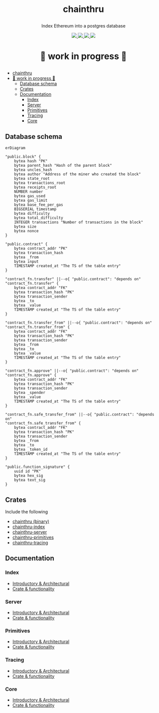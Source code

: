 # <p align="center">chainthru</p>
<p align="center"> Index Ethereum into a postgres database </p>

<p align="center">
    <a href="https://github.com/lbkolev/chainthru/blob/master/LICENSE">
        <img src="https://img.shields.io/badge/license-MIT-blue.svg">
    </a>
    <a href="https://crates.io/crates/chainthru">
        <img src="https://img.shields.io/crates/v/chainthru.svg">
    </a>
    <a href="https://github.com/lbkolev/chainthru/actions?query=workflow%3ACI+branch%3Amaster">
        <img src="https://github.com/lbkolev/chainthru/actions/workflows/ci.yml/badge.svg">
    </a>
    <a href="https://docs.rs/chainthru">
        <img src="https://img.shields.io/docsrs/chainthru/latest">
    </a>
</p>

# <p align="center"> 🚧 work in progress 🚧<p>

- [chainthru](#chainthru)
- [ 🚧 work in progress 🚧](#--work-in-progress-)
  - [Database schema](#database-schema)
  - [Crates](#crates)
  - [Documentation](#documentation)
    - [Index](#index)
    - [Server](#server)
    - [Primitives](#primitives)
    - [Tracing](#tracing)
    - [Core](#core)


## Database schema
```mermaid
erDiagram

"public.block" {
    bytea hash "PK"
    bytea parent_hash "Hash of the parent block"
    bytea uncles_hash
    bytea author "Address of the miner who created the block"
    bytea state_root
    bytea transactions_root
    bytea receipts_root
    NUMBER number
    bytea gas_used
    bytea gas_limit
    bytea base_fee_per_gas
    BIGSERIAL timestamp
    bytea difficulty
    bytea total_difficulty
    INTEGER transactions "Number of transactions in the block"
    bytea size
    bytea nonce
}

"public.contract" {
    bytea contract_addr "PK"
    bytea transaction_hash
    bytea _from
    bytea input
    TIMESTAMP created_at "The TS of the table entry"
}

"contract_fn.transfer" ||--o{ "public.contract": "depends on"
"contract_fn.transfer" {
    bytea contract_addr "FK"
    bytea transaction_hash "PK"
    bytea transaction_sender
    bytea _to
    bytea _value
    TIMESTAMP created_at "The TS of the table entry"
}

"contract_fn.transfer_from" ||--o{ "public.contract": "depends on"
"contract_fn.transfer_from" {
    bytea contract_addr "FK"
    bytea transaction_hash "PK"
    bytea transaction_sender
    bytea _from
    bytea _to
    bytea _value
    TIMESTAMP created_at "The TS of the table entry"
}

"contract_fn.approve" ||--o{ "public.contract": "depends on"
"contract_fn.approve" {
    bytea contract_addr "FK"
    bytea transaction_hash "PK"
    bytea transaction_sender
    bytea _spender
    bytea _value
    TIMESTAMP created_at "The TS of the table entry"
}

"contract_fn.safe_transfer_from" ||--o{ "public.contract": "depends on"
"contract_fn.safe_transfer_from" {
    bytea contract_addr "FK"
    bytea transaction_hash "PK"
    bytea transaction_sender
    bytea _from
    bytea _to
    bytea _token_id
    TIMESTAMP created_at "The TS of the table entry"
}

"public.function_signature" {
    uuid id "PK"
    bytea hex_sig
    bytea text_sig
}
```

## Crates
Include the following
- [chainthru (binary)](./chainthru/)
- [chainthru-index](./chainthru-index)
- [chainthru-server](./chainthru-server)
- [chainthru-primitives](./chainthru-primitives)
- [chainthru-tracing](./chainthru-tracing)

## Documentation

### Index
- [Introductory & Architectural](./docs/chainthru-index.md)
- [Crate & functionality](...)

### Server
- [Introductory & Architectural](./docs/chainthru-api.md)
- [Crate & functionality](...)

### Primitives
- [Introductory & Architectural](./docs/chainthru-primitives.md)
- [Crate & functionality](...)

### Tracing
- [Introductory & Architectural](./docs/chainthru-tracing.md)
- [Crate & functionality](...)

### Core
- [Introductory & Architectural](./docs/chainthru.md)
- [Crate & functionality](...)